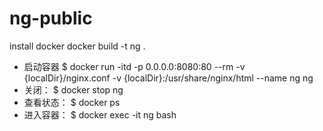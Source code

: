 # ng-public
install docker 
docker build -t ng .
* 启动容器
$ docker run -itd -p 0.0.0.0:8080:80 --rm -v {localDir}/nginx.conf -v {localDir}:/usr/share/nginx/html --name ng ng
* 关闭：
$ docker stop ng
* 查看状态：
$ docker ps
* 进入容器：
$ docker exec -it ng bash
